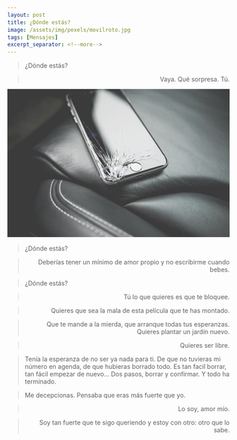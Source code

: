```yaml
---
layout: post
title: ¿Dónde estás?
image: /assets/img/pexels/movilroto.jpg
tags: [Mensajes]
excerpt_separator: <!--more-->
---
```


<blockquote>
  <p>¿Dónde estás?</p>
</blockquote>

<blockquote>
 <p style="text-align: right">Vaya. Qué sorpresa. Tú.</p>
</blockquote>

<!--more-->
[![movilroto](/assets/img/pexels/movilroto.jpg)](/assets/img/pexels/movilroto.jpg)

<blockquote>
  <p>¿Dónde estás?</p>
</blockquote>
<blockquote>
 <p style="text-align: right">Deberías tener un mínimo de amor propio y no escribirme cuando bebes.</p>
</blockquote>
<blockquote>
  <p>¿Dónde estás?</p>
</blockquote>
<blockquote>
 <p style="text-align: right">Tú lo que quieres es que te bloquee.</p>
</blockquote>
<blockquote>
 <p style="text-align: right">Quieres que sea la mala de esta película que te has montado.</p>
</blockquote>
<blockquote>
 <p style="text-align: right">Que te mande a la mierda, que arranque todas tus esperanzas. Quieres plantar un jardín nuevo.</p>
</blockquote>
<blockquote>
 <p style="text-align: right">Quieres ser libre.</p>
</blockquote>
<blockquote>
  <p>Tenía la esperanza de no ser ya nada para ti. De que no tuvieras mi número en agenda, de que hubieras borrado todo. Es tan facil borrar, tan fácil empezar de nuevo... Dos pasos, borrar y confirmar. Y todo ha terminado.</p>
</blockquote>
<blockquote>
  <p>Me decepcionas. Pensaba que eras más fuerte que yo.</p>
</blockquote>
<blockquote>
 <p style="text-align: right">Lo soy, amor mío.</p>
</blockquote>
<blockquote>
 <p style="text-align: right">Soy tan fuerte que te sigo queriendo y estoy con otro: otro que lo sabe.</p>
</blockquote>
